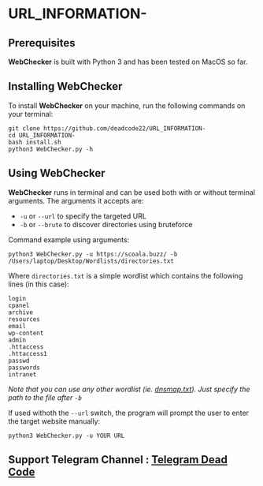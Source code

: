 # URL_INFORMATION-
## Prerequisites 
**WebChecker** is built with Python 3 and has been tested on MacOS so far.

## Installing WebChecker
To install **WebChecker** on your machine, run the following commands on your terminal:
```
git clone https://github.com/deadcode22/URL_INFORMATION-
cd URL_INFORMATION-
bash install.sh
python3 WebChecker.py -h

```

## Using WebChecker
**WebChecker** runs in terminal and can be used both with or without terminal arguments. The arguments it accepts are:
- `-u` or `--url` to specify the targeted URL
- `-b` or `--brute` to discover directories using bruteforce

Command example using arguments:
```
python3 WebChecker.py -u https://scoala.buzz/ -b /Users/laptop/Desktop/Wordlists/directories.txt 
```

Where `directories.txt` is a simple wordlist which contains the following lines (in this case):
```
login
cpanel
archive
resources
email
wp-content
admin
.httaccess
.httaccess1
passwd
passwords
intranet
```
*Note that you can use any other wordlist (ie. [dnsmap.txt](https://github.com/Blkzer0/Wordlists/blob/master/dnsmap.txt "dnsmap.txt")). Just specify the path to the file after `-b`*

If used withoth the `--url` switch, the program will prompt the user to enter the target website manually:
```
python3 WebChecker.py -u YOUR URL
```

## Support Telegram Channel : [Telegram Dead Code](https://t.me/Black_Code_22)
